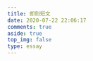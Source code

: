 ```yaml
---
title: 即刻短文
date: 2020-07-22 22:06:17
comments: true
aside: true
top_img: false
type: essay
---
```

